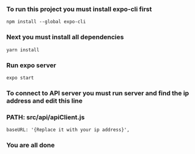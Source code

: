 ### To run this project you must install expo-cli first

```
npm install --global expo-cli
```

### Next you must install all dependencies

```
yarn install
```

### Run expo server

```
expo start
```

### To connect to API server you must run server and find the ip address and edit this line

### PATH: src/api/apiClient.js

```
baseURL: '{Replace it with your ip address}',
```

### You are all done
